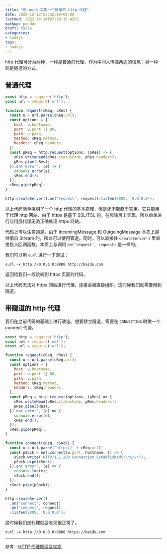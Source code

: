 ```yaml
---
title: "用 node 实现一个简单的 http 代理"
date: 2022-12-12T22:52:19+08:00
lastmod: 2022-12-14T07:58:17.435Z
markup: pandoc
draft: false
categories:
- nodejs
tags:
- nodejs
---
```


http 代理可分为两种，一种是普通的代理，作为中间人传递两边的信息；另一种则是隧道的方式。

## 普通代理

```javascript
const http = require('http');
const url = require('url');

function request(cReq, cRes) {
  const u = url.parse(cReq.url);
  const options = {
    host: u.hostname,
    port: u.port || 80,
    path: u.path,
    method: cReq.method,
    headers: cReq.headers,
  };
  const pReq = http.request(options, (pRes) => {
    cRes.writeHead(pRes.statusCode, pRes.headers);
    pRes.pipe(cRes);
  }).on('error', (e) => {
    console.error(e);
    cRes.end();
  });
  cReq.pipe(pReq);
}

http.createServer().on('request', request).listen(8888, '0.0.0.0');
```

以上代码简单挑明了一个 http 代理的基本原理，但是还不能趋于实用。它只能用于代理 http 网站，由于 https 是基于 SSL/TSL 的，在传输层上实现，所以单单进行应用层代理无法正确处理 https 网站。

代码上可以注意的是，由于 IncomingMessage 和 OutgoingMessage 本质上是继承自 Stream 的，所以可以使用管道。同时，可以直接往 `createServer()` 里直接投入回调函数，本质上与调用 `on('request', request)` 是一样的。

我们可以用 `curl` 进行一下测试：

```shell
curl -x http://0.0.0.0:8888 http://baidu.com
```

返回给我们一段跳转到 https 页面的代码。

以上代码无法对 https 网站进行代理，连接会被直接组织。这时候我们就需要用到隧道。

## 带隧道的 http 代理

我们在之前代码的基础上进行改造。想要建立隧道，需要在 `CONNECTING` 时做一个 connect 代理。

```javascript
const http = require('http');
const net = require('net');
const url = require('url');

function request(cReq, cRes) {
  const u = url.parse(cReq.url);
  const options = {
    host: u.hostname,
    port: u.port || 80,
    path: u.path,
    method: cReq.method,
    headers: cReq.headers,
  };
  const pReq = http.request(options, (pRes) => {
    cRes.writeHead(pRes.statusCode, pRes.headers);
    pRes.pipe(cRes);
  }).on('error', (e) => {
    console.error(e);
    cRes.end();
  });
  cReq.pipe(pReq);
}

function connect(cReq, cSock) {
  const u = url.parse('http://' + cReq.url);
  const pSock = net.connect(u.port, hostname, () => {
    cSock.write('HTTP/1.1 200 Connection Established\r\n\r\n');
    pSock.pipe(cSock);
  }).on('error', (e) => {
    console.log(e);
    cSock.end();
  });
  cSock.pipe(pSock);
}

http.createServer()
  .on('connect', connect)
  .on('request', request)
  .listen(8888, '0.0.0.0');
```

这时候我们走代理就会发现很正常了。

```shell
curl -x http://0.0.0.0:8888 https://baidu.com
```

---


参考：[HTTP 代理原理及实现 ](https://juejin.cn/post/6998351770871152653)
